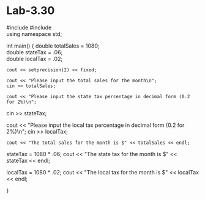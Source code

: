 # Lab-3.30
#include <iostream>
#include <iomanip> 	
using namespace std;

int main()
{
	double totalSales = 1080;		 
	double stateTax = .06;	
	double localTax = .02;	
  
	cout << setprecision(2) << fixed;	
	
	cout << "Please input the total sales for the month\n";
	cin >> totalSales;
   
	cout << "Please input the state tax percentage in decimal form (0.2 for 2%)\n"; 
  cin >> stateTax; 
  
  cout << "Please input the local tax percentage in decimal form (0.2 for 2%)\n";
  cin >> localTax; 
  
	cout << "The total sales for the month is $" << totalSales << endl;
  
  stateTax = 1080 * .06; 
  cout << "The state tax for the month is $" << stateTax << endl;
  
  localTax = 1080 * .02;
  cout << "The local tax for the month is $" << localTax << endl;
  

}
